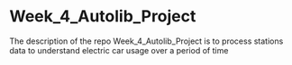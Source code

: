 # Week_4_Autolib_Project
The description of the repo Week_4_Autolib_Project is to process stations data to understand electric car usage over a period of time
